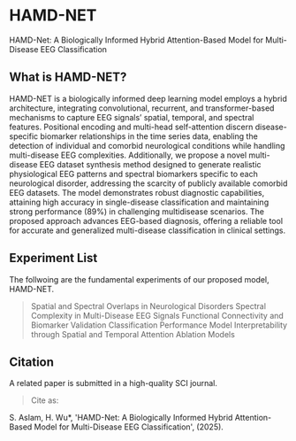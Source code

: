 # HAMD-NET 

HAMD-Net: A Biologically Informed Hybrid Attention-Based Model for Multi-Disease EEG Classification

## What is HAMD-NET?
HAMD-NET is a biologically informed deep learning model employs a hybrid architecture, integrating convolutional, recurrent, and transformer-based mechanisms to capture EEG signals’ spatial, temporal, and spectral features. Positional encoding and multi-head self-attention discern disease-specific biomarker relationships in the time series data, enabling the detection of individual and comorbid neurological conditions while handling multi-disease EEG complexities. Additionally, we propose a novel multi-disease EEG dataset synthesis method designed to generate realistic physiological EEG patterns and spectral biomarkers specific to each neurological disorder, addressing the scarcity of publicly available comorbid EEG datasets. The model demonstrates robust diagnostic capabilities, attaining high accuracy in single-disease classification and maintaining strong performance (89%) in challenging multidisease scenarios. The proposed approach advances EEG-based diagnosis, offering a reliable tool for accurate and generalized multi-disease classification in clinical settings.

## Experiment List

The follwoing are the fundamental experiments of our proposed model, HAMD-NET.

> Spatial and Spectral Overlaps in Neurological Disorders
> Spectral Complexity in Multi-Disease EEG Signals
> Functional Connectivity and Biomarker Validation
> Classification Performance
> Model Interpretability through Spatial and Temporal Attention
> Ablation Models

## Citation

A related paper is submitted in a high-quality SCI journal. 

> Cite as:

S. Aslam, H. Wu*, 'HAMD-Net: A Biologically Informed Hybrid Attention-Based Model for Multi-Disease EEG Classification', (2025). 
